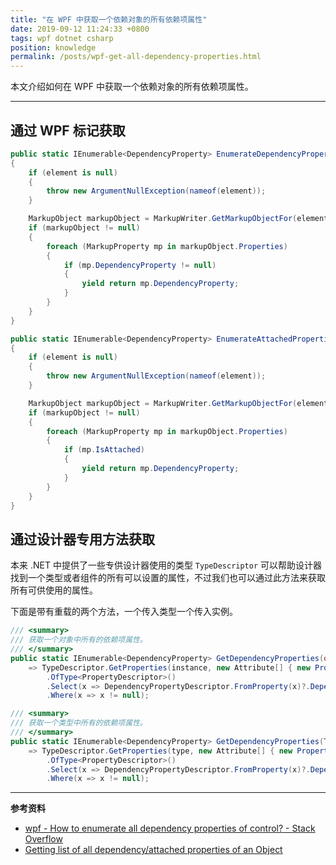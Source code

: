 ```yaml
---
title: "在 WPF 中获取一个依赖对象的所有依赖项属性"
date: 2019-09-12 11:24:33 +0800
tags: wpf dotnet csharp
position: knowledge
permalink: /posts/wpf-get-all-dependency-properties.html
---
```


本文介绍如何在 WPF 中获取一个依赖对象的所有依赖项属性。

---

<div id="toc"></div>

## 通过 WPF 标记获取

```csharp
public static IEnumerable<DependencyProperty> EnumerateDependencyProperties(object element)
{
    if (element is null)
    {
        throw new ArgumentNullException(nameof(element));
    }

    MarkupObject markupObject = MarkupWriter.GetMarkupObjectFor(element);
    if (markupObject != null)
    {
        foreach (MarkupProperty mp in markupObject.Properties)
        {
            if (mp.DependencyProperty != null)
            {
                yield return mp.DependencyProperty;
            }
        }
    }
}

public static IEnumerable<DependencyProperty> EnumerateAttachedProperties(object element)
{
    if (element is null)
    {
        throw new ArgumentNullException(nameof(element));
    }

    MarkupObject markupObject = MarkupWriter.GetMarkupObjectFor(element);
    if (markupObject != null)
    {
        foreach (MarkupProperty mp in markupObject.Properties)
        {
            if (mp.IsAttached)
            {
                yield return mp.DependencyProperty;
            }
        }
    }
}
```

## 通过设计器专用方法获取

本来 .NET 中提供了一些专供设计器使用的类型 `TypeDescriptor` 可以帮助设计器找到一个类型或者组件的所有可以设置的属性，不过我们也可以通过此方法来获取所有可供使用的属性。

下面是带有重载的两个方法，一个传入类型一个传入实例。

```csharp
/// <summary>
/// 获取一个对象中所有的依赖项属性。
/// </summary>
public static IEnumerable<DependencyProperty> GetDependencyProperties(object instance)
    => TypeDescriptor.GetProperties(instance, new Attribute[] { new PropertyFilterAttribute(PropertyFilterOptions.All) })
        .OfType<PropertyDescriptor>()
        .Select(x => DependencyPropertyDescriptor.FromProperty(x)?.DependencyProperty)
        .Where(x => x != null);

/// <summary>
/// 获取一个类型中所有的依赖项属性。
/// </summary>
public static IEnumerable<DependencyProperty> GetDependencyProperties(Type type)
    => TypeDescriptor.GetProperties(type, new Attribute[] { new PropertyFilterAttribute(PropertyFilterOptions.All) })
        .OfType<PropertyDescriptor>()
        .Select(x => DependencyPropertyDescriptor.FromProperty(x)?.DependencyProperty)
        .Where(x => x != null);
```

---

**参考资料**

- [wpf - How to enumerate all dependency properties of control? - Stack Overflow](https://stackoverflow.com/a/26367132/6233938)
- [Getting list of all dependency/attached properties of an Object](https://social.msdn.microsoft.com/Forums/vstudio/en-US/580234cb-e870-4af1-9a91-3e3ba118c89c/getting-list-of-all-dependencyattached-properties-of-an-object?forum=wpf)

